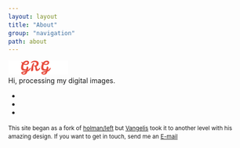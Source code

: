 ```yaml
---
layout: layout
title: "About"
group: "navigation"
path: about
---
```


<section class="content about">
	<div class="main-text inner-center">
		<div class="about-img">
	  	<img src="../images/logo.png" alt="">
	  </div>
		<span>Hi,</span>
		 processing my digital images.
		<ul class="socialss">
			<li><a href="https://github.com/{{ site.github }}" target="_blank"><i class="fa fa-github-square"></i></a></li>
			<li><a href="https://twitter.com/{{ site.twitter }}" target="_blank"><i class="fa fa-twitter-square"></i></a></li>
			<li><a href="https://www.flickr.com/photos/{{ site.flickr }}" target="_blank"><i class="fa fa-flickr"></i></a></li>
		</ul>
    <small>
      This site began as a fork of <a href="https://github.com/holman/left">holman/left</a>
      but <a href="http://vangeltzo.com/">Vangelis</a> took it to another
      level with his amazing design. If you want to get in touch, send me an
      <a href="http://www.google.com/recaptcha/mailhide/d?k=01MT8RYLjYbOVJfs9K1ZdG8g==&amp;c=QJ15g9iar6-IB4ERA_frYo9ZGhvy1DUCymyR8qm3VW0=" onclick="window.open('http://www.google.com/recaptcha/mailhide/d?k\x3d01MT8RYLjYbOVJfs9K1ZdG8g\x3d\x3d\x26c\x3dQJ15g9iar6-IB4ERA_frYo9ZGhvy1DUCymyR8qm3VW0\x3d', '', 'toolbar=0,scrollbars=0,location=0,statusbar=0,menubar=0,resizable=0,width=500,height=300'); return false;" title="Reveal this e-mail address">E-mail</a>
    </small>
	</div>
</section>
